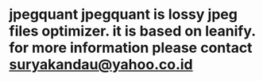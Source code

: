 # jpegquant jpegquant is lossy jpeg files optimizer. it is based on leanify. for more information please contact suryakandau@yahoo.co.id
